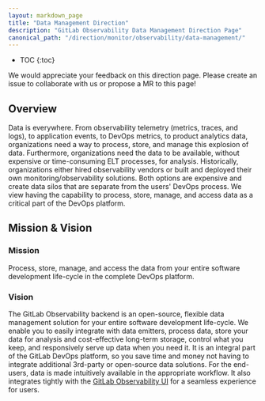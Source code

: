 ```yaml
---
layout: markdown_page
title: "Data Management Direction"
description: "GitLab Observability Data Management Direction Page"
canonical_path: "/direction/monitor/observability/data-management/"
---
```


- TOC
{:toc}

We would appreciate your feedback on this direction page. Please create an issue to collaborate with us or propose a MR to this page!

## Overview

Data is everywhere. From observability telemetry (metrics, traces, and logs), to application events, to DevOps metrics, to product analytics data, organizations need a way to process, store, and manage this explosion of data. Furthermore, organizations need the data to be available, without expensive or time-consuming ELT processes, for analysis. Historically, organizations either hired observability vendors or built and deployed their own monitoring/observability solutions. Both options are expensive and create data silos that are separate from the users' DevOps process. We view having the capability to process, store, manage, and access data as a critical part of the DevOps platform.

## Mission & Vision

### Mission

Process, store, manage, and access the data from your entire software development life-cycle in the complete DevOps platform.

### Vision

The GitLab Observability backend is an open-source, flexible data management solution for your entire software development life-cycle. We enable you to easily integrate with data emitters, process data, store your data for analysis and cost-effective long-term storage, control what you keep, and responsively serve up data when you need it. It is an integral part of the GitLab DevOps platform, so you save time and money not having to integrate additional 3rd-party or open-source data solutions. For the end-users, data is made intuitively available in the appropriate workflow. It also integrates tightly with the [GitLab Observability UI](/direction/monitor/observability/ui/) for a seamless experience for users.
